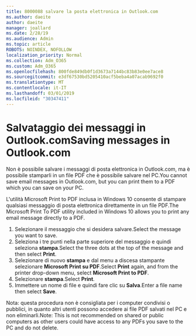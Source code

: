 ```yaml
---
title: 8000088 salvare la posta elettronica in Outlook.com
ms.author: daeite
author: daeite
manager: joallard
ms.date: 2/28/19
ms.audience: Admin
ms.topic: article
ROBOTS: NOINDEX, NOFOLLOW
localization_priority: Normal
ms.collection: Adm_O365
ms.custom: Adm_O365
ms.openlocfilehash: 800fde849db0f1d3673a7144bc83b83e0ee7ace8
ms.sourcegitcommit: e3df67530bd5205410acf5beba4a07acab9692f0
ms.translationtype: MT
ms.contentlocale: it-IT
ms.lasthandoff: 03/01/2019
ms.locfileid: "30347411"
---
```

# <a name="saving-messages-in-outlookcom"></a><span data-ttu-id="9cc1a-102">Salvataggio dei messaggi in Outlook.com</span><span class="sxs-lookup"><span data-stu-id="9cc1a-102">Saving messages in Outlook.com</span></span>

<span data-ttu-id="9cc1a-103">Non è possibile salvare i messaggi di posta elettronica in Outlook.com, ma è possibile stamparli in un file PDF che è possibile salvare nel PC.</span><span class="sxs-lookup"><span data-stu-id="9cc1a-103">You cannot save email messages in Outlook.com, but you can print them to a PDF which you can save on your PC.</span></span>

<span data-ttu-id="9cc1a-104">L'utilità Microsoft Print to PDF inclusa in Windows 10 consente di stampare qualsiasi messaggio di posta elettronica direttamente in un file PDF.</span><span class="sxs-lookup"><span data-stu-id="9cc1a-104">The Microsoft Print To PDF utility included in Windows 10 allows you to print any email message directly to a PDF.</span></span>

1. <span data-ttu-id="9cc1a-105">Selezionare il messaggio che si desidera salvare.</span><span class="sxs-lookup"><span data-stu-id="9cc1a-105">Select the message you want to save.</span></span>
2. <span data-ttu-id="9cc1a-106">Seleziona i tre punti nella parte superiore del messaggio e quindi seleziona **stampa**.</span><span class="sxs-lookup"><span data-stu-id="9cc1a-106">Select the three dots at the top of the message and then select **Print**.</span></span>
3. <span data-ttu-id="9cc1a-107">Selezionare di nuovo **stampa** e dal menu a discesa stampante selezionare **Microsoft Print su PDF**.</span><span class="sxs-lookup"><span data-stu-id="9cc1a-107">Select **Print** again, and from the printer drop-down menu, select **Microsoft Print to PDF**.</span></span>
4. <span data-ttu-id="9cc1a-108">Selezionare **stampa**.</span><span class="sxs-lookup"><span data-stu-id="9cc1a-108">Select **Print**.</span></span>
5. <span data-ttu-id="9cc1a-109">Immettere un nome di file e quindi fare clic su **Salva**.</span><span class="sxs-lookup"><span data-stu-id="9cc1a-109">Enter a file name then select **Save**.</span></span>

<span data-ttu-id="9cc1a-110">Nota: questa procedura non è consigliata per i computer condivisi o pubblici, in quanto altri utenti possono accedere ai file PDF salvati nel PC e non eliminarli.</span><span class="sxs-lookup"><span data-stu-id="9cc1a-110">Note: This is not recommended on shared or public computers as other users could have access to any PDFs you save to the PC and do not delete.</span></span>